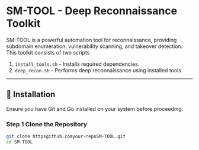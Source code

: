 # SM-TOOL - Deep Reconnaissance Toolkit

SM-TOOL is a powerful automation tool for reconnaissance, providing subdomain enumeration, vulnerability scanning, and takeover detection. This toolkit consists of two scripts

1. `install_tools.sh` - Installs required dependencies.
2. `deep_recon.sh` - Performs deep reconnaissance using installed tools.

---

## 🚀 Installation

Ensure you have Git and Go installed on your system before proceeding.

### Step 1 Clone the Repository
```bash
git clone httpsgithub.comyour-repoSM-TOOL.git
cd SM-TOOL
